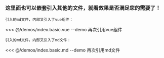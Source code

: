 ### 这里面也可以嵌套引入其他的文件，就看效果是否满足您的需要了！

`引入的md文件，内部又引入了vue组件：`

<<< @/demos/index.basic.vue
--demo 再次引用vue组件

`引入的md文件，内部又引入了md文件：`

<<< @/demos/index.basic.md
--demo 再次引用md文件